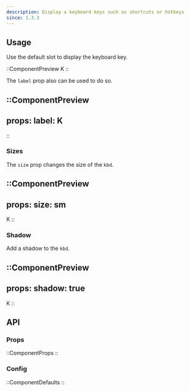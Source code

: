 ```yaml
---
description: Display a keyboard keys such as shortcuts or hotkeys
since: 1.3.3
---
```


## Usage

Use the default slot to display the keyboard key.

::ComponentPreview
K
::

The `label` prop also can be used to do so.

::ComponentPreview
---
props:
  label: K
---
::

### Sizes

The `size` prop changes the size of the `kbd`.

::ComponentPreview
---
props:
  size: sm
---
K
::

### Shadow

Add a shadow to the `kbd`.

::ComponentPreview
---
props:
  shadow: true
---
K
::

## API

### Props

::ComponentProps
::

### Config

::ComponentDefaults
::
